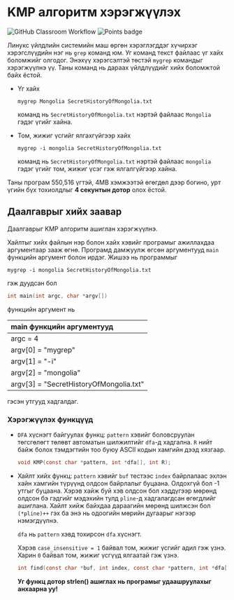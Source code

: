 # KMP алгоритм хэрэгжүүлэх
![GitHub Classroom Workflow](../../workflows/GitHub%20Classroom%20Workflow/badge.svg?branch=main) ![Points badge](../../blob/badges/.github/badges/points.svg)

Линукс үйлдлийн системийн маш өргөн хэрэглэгддэг хүчирхэг хэрэгслүүдийн нэг нь `grep` команд юм. Уг команд текст файлаас үг хайх боломжийг олгодог. Энэхүү хэрэгсэлтэй төстэй `mygrep` командыг хэрэгжүүлнэ үү.
Таны команд нь дараах үйлдлүүдийг хийх боломжтой байх ёстой.

  * Үг хайх
    ```shell
    mygrep Mongolia SecretHistoryOfMongolia.txt
    ```
    команд нь `SecretHistoryOfMongolia.txt` нэртэй файлаас `Mongolia` гэдэг үгийг хайна. 

  * Том, жижиг үсгийг ялгахгүйгээр хайх
    ```shell
    mygrep -i mongolia SecretHistoryOfMongolia.txt
    ```
    команд нь `SecretHistoryOfMongolia.txt` нэртэй файлаас `mongolia` гэдэг үгийг том, жижиг үсэг гэж ялгалгүйгээр хайна. 
    
Таны програм 550,516 үгтэй, 4MB хэмжээтэй өгөгдөл дээр богино, урт үгийн бүх тохиолдлыг **4 секунтын дотор** олох ёстой.
## Даалгаврыг хийх заавар

Даалгаврыг KMP алгоритм ашиглан хэрэгжүүлнэ.

Хайлтыг хийх файлын нэр болон хайх хэвийг програмыг ажиллахдаа аргументаар зааж өгнө. Програмд дамжуулж өгсөн аргументууд `main` функцийн аргумент болон ирдэг. Жишээ нь программыг
```
mygrep -i mongolia SecretHistoryOfMongolia.txt
```
гэж дуудсан бол
```C
int main(int argc, char *argv[])
```
функцийн аргумент нь

| main функцийн аргументууд               |
|:----------------------------------------|
| argc = 4                                |
| argv[0] = "mygrep"                      |
| argv[1] = "-i"                          |
| argv[2] = "mongolia"                    |
| argv[3] = "SecretHistoryOfMongolia.txt" |

гэсэн утгууд хадгалдаг.

### Хэрэгжүүлэх функцүүд

  * `DFA` хүснэгт байгуулах функц: `pattern` хэвийг боловсруулан төгсгөлөгт төлөвт автоматын шилжилтийг `dfa`-д хадгална. `R` нийт байж болох тэмдэгтийн тоо буюу ASCII кодын хамгийн дээд хязгаар.
    ```C
    void KMP(const char *pattern, int *dfa[], int R);
    ```
    
  * Хайлт хийх функц: `pattern` хэвийг `buf` тестээс `index` байрлалаас эхлэн хайн хамгийн түрүүнд олдсон байрлалыг буцаана. Олдохгүй бол -1 утгыг буцаана. Хэрэв хайж буй хэв олдсон бол хэддүгээр мөрөнд олдсон бэ гэдгийг мэдэхийн тулд `pline`-д хадгалагдсан өгөгдлийг ашиглана. Хайлт хийж байхдаа дараагийн мөрөнд шилжсэн бол `(*pline)++` гэх ба энэ нь одоогийн мөрийн дугаарыг нэгээр нэмэгдүүлнэ.
  
    `dfa` нь `pattern` хэвд тохирсон `dfa` хүснэгт.
  
    Хэрэв `case_insensitive = 1` байвал том, жижиг үсгийг адил гэж үзнэ. Харин `0` байвал том, жижиг үсгүүд ялгаатай гэж үзнэ.
  
    ```C
    int find(const char *buf, int index, const char *pattern, int *dfa[], int *pline);
    ```
  
    **Уг функц дотор strlen() ашиглах нь програмыг удаашруулахыг анхаарна уу!** 
